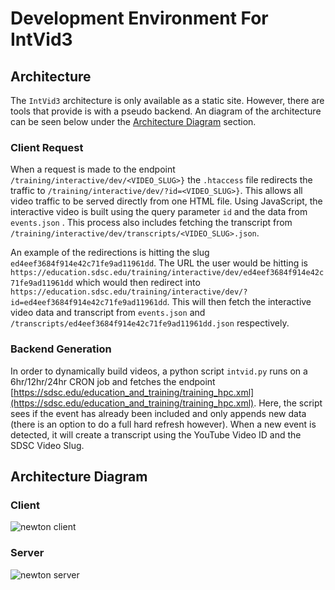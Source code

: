 # Development Environment For IntVid3

## Architecture 
The `IntVid3` architecture is only available as a static site. However, there are tools that provide is with a pseudo backend. An diagram of the architecture can be seen below under the [Architecture Diagram](#architecture-diagram) section.

### Client Request
When a request is made to the endpoint `/training/interactive/dev/<VIDEO_SLUG>}` the `.htaccess` file redirects the traffic to `/training/interactive/dev/?id=<VIDEO_SLUG>}`. This allows all video traffic to be served directly from one HTML file. Using JavaScript, the interactive video is built using the query parameter `id` and the data from `events.json` . This process also includes fetching the transcript from `/training/interactive/dev/transcripts/<VIDEO_SLUG>.json`.

An example of the redirections is hitting the slug `ed4eef3684f914e42c71fe9ad11961dd`. The URL the user would be hitting is `https://education.sdsc.edu/training/interactive/dev/ed4eef3684f914e42c71fe9ad11961dd` which would then redirect into `https://education.sdsc.edu/training/interactive/dev/?id=ed4eef3684f914e42c71fe9ad11961dd`. This will then fetch the interactive video data and transcript from `events.json` and `/transcripts/ed4eef3684f914e42c71fe9ad11961dd.json` respectively.  

### Backend Generation
In order to dynamically build videos, a python script `intvid.py` runs on a 6hr/12hr/24hr CRON job and fetches the endpoint [https://sdsc.edu/education_and_training/training_hpc.xml](https://sdsc.edu/education_and_training/training_hpc.xml). Here, the script sees if the event has already been included and only appends new data (there is an option to do a full hard refresh however). When a new event is detected, it will create a transcript using the YouTube Video ID and the SDSC Video Slug. 

## Architecture Diagram

### Client
![newton client](https://cdn.discordapp.com/attachments/942218891952783421/1108448992926375976/image.png)

### Server
![newton server](https://cdn.discordapp.com/attachments/942218891952783421/1108448643423408158/image.png)
